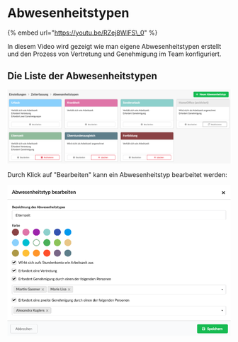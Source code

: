 # Abwesenheitstypen

{% embed url="https://youtu.be/RZej8WlFS\_0" %}

In diesem Video wird gezeigt wie man eigene Abwesenheitstypen erstellt und den Prozess von Vertretung und Genehmigung im Team konfiguriert.



## Die Liste der Abwesenheitstypen

![](../../.gitbook/assets/bildschirmfoto-2021-04-16-um-14.59.14.png)

Durch Klick auf "Bearbeiten" kann ein Abwesenheitstyp bearbeitet werden:

![](../../.gitbook/assets/bildschirmfoto-2021-04-16-um-14.59.52.png)

